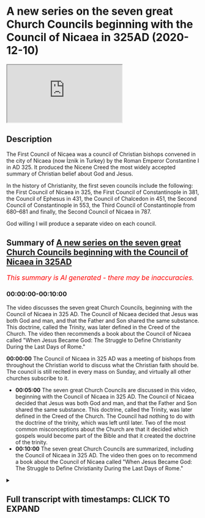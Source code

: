 # A new series on the seven great Church Councils beginning with the Council of Nicaea in 325AD (2020-12-10)

<iframe loading='lazy' allow='autoplay' src='https://www.youtube.com/embed/xDMqo1jMVH4'></iframe>

## Description

The First Council of Nicaea was a council of Christian bishops convened in the city of Nicaea (now İznik in Turkey) by the Roman Emperor Constantine I in AD 325. It produced the Nicene Creed the most widely accepted summary of Christian belief about God and Jesus.

In the history of Christianity, the first seven councils include the following: the First Council of Nicaea in 325, the First Council of Constantinople in 381, the Council of Ephesus in 431, the Council of Chalcedon in 451, the Second Council of Constantinople in 553, the Third Council of Constantinople from 680–681 and finally, the Second Council of Nicaea in 787.

God willing I will produce a separate video on each council.

## Summary of [A new series on the seven great Church Councils beginning with the Council of Nicaea in 325AD](https://www.youtube.com/watch?v=xDMqo1jMVH4)


*<span style="color:red; font-size:125%">This summary is AI generated - there may be inaccuracies</span>. [](/)*

### <a onclick="modifyYTiframeseektime('0')">00:00:00-00:10:00</a>

The video discusses the seven great Church Councils, beginning with the Council of Nicaea in 325 AD. The Council of Nicaea decided that Jesus was both God and man, and that the Father and Son shared the same substance. This doctrine, called the Trinity, was later defined in the Creed of the Church. The video then recommends a book about the Council of Nicaea called "When Jesus Became God: The Struggle to Define Christianity During the Last Days of Rome."

**<a onclick="modifyYTiframeseektime('0')">00:00:00</a>** The Council of Nicaea in 325 AD was a meeting of bishops from throughout the Christian world to discuss what the Christian faith should be. The council is still recited in every mass on Sunday, and virtually all other churches subscribe to it.
* **<a onclick="modifyYTiframeseektime('300')">00:05:00</a>** The seven great Church Councils are discussed in this video, beginning with the Council of Nicaea in 325 AD. The Council of Nicaea decided that Jesus was both God and man, and that the Father and Son shared the same substance. This doctrine, called the Trinity, was later defined in the Creed of the Church. The Council had nothing to do with the doctrine of the trinity, which was left until later. Two of the most common misconceptions about the Church are that it decided which gospels would become part of the Bible and that it created the doctrine of the trinity.
* **<a onclick="modifyYTiframeseektime('600')">00:10:00</a>** The seven great Church Councils are summarized, including the Council of Nicaea in 325 AD. The video then goes on to recommend a book about the Council of Nicaea called "When Jesus Became God: The Struggle to Define Christianity During the Last Days of Rome."

<details><summary><h2>Full transcript with timestamps: CLICK TO EXPAND</h2></summary>

<a onclick="modifyYTiframeseektime('1')">0:00:01</a> hello and um i'd like to begin  
<a onclick="modifyYTiframeseektime('3')">0:00:03</a> a series of seven videos looking at the  
<a onclick="modifyYTiframeseektime('7')">0:00:07</a> seven  
<a onclick="modifyYTiframeseektime('8')">0:00:08</a> councils of the church these are the  
<a onclick="modifyYTiframeseektime('10')">0:00:10</a> great  
<a onclick="modifyYTiframeseektime('11')">0:00:11</a> gatherings of all the bishops in  
<a onclick="modifyYTiframeseektime('13')">0:00:13</a> christendom of the church  
<a onclick="modifyYTiframeseektime('14')">0:00:14</a> who met on seven occasions over many  
<a onclick="modifyYTiframeseektime('16')">0:00:16</a> centuries  
<a onclick="modifyYTiframeseektime('18')">0:00:18</a> to thrash out or agree to reach a  
<a onclick="modifyYTiframeseektime('20')">0:00:20</a> consensus  
<a onclick="modifyYTiframeseektime('22')">0:00:22</a> on what christians should believe on  
<a onclick="modifyYTiframeseektime('24')">0:00:24</a> christian doctrine on the christian  
<a onclick="modifyYTiframeseektime('26')">0:00:26</a> creed  
<a onclick="modifyYTiframeseektime('27')">0:00:27</a> and i think it's useful to look at this  
<a onclick="modifyYTiframeseektime('29')">0:00:29</a> and also perhaps to offer some comments  
<a onclick="modifyYTiframeseektime('31')">0:00:31</a> on it as well in the light  
<a onclick="modifyYTiframeseektime('32')">0:00:32</a> of the christian's own scriptures and  
<a onclick="modifyYTiframeseektime('35')">0:00:35</a> what we now know of the historical jesus  
<a onclick="modifyYTiframeseektime('37')">0:00:37</a> and the way  
<a onclick="modifyYTiframeseektime('38')">0:00:38</a> theology doctrine has evolved and  
<a onclick="modifyYTiframeseektime('40')">0:00:40</a> developed over the centuries  
<a onclick="modifyYTiframeseektime('43')">0:00:43</a> so um i think there's an opportunity to  
<a onclick="modifyYTiframeseektime('45')">0:00:45</a> look at seven different videos at the  
<a onclick="modifyYTiframeseektime('47')">0:00:47</a> seven councils  
<a onclick="modifyYTiframeseektime('49')">0:00:49</a> starting with the the most famous  
<a onclick="modifyYTiframeseektime('51')">0:00:51</a> council of them all the council of  
<a onclick="modifyYTiframeseektime('53')">0:00:53</a> nicaea  
<a onclick="modifyYTiframeseektime('54')">0:00:54</a> in the fourth century um so why is this  
<a onclick="modifyYTiframeseektime('58')">0:00:58</a> important  
<a onclick="modifyYTiframeseektime('58')">0:00:58</a> why is this not just a bit of ancient  
<a onclick="modifyYTiframeseektime('60')">0:01:00</a> history well the council of nicaea  
<a onclick="modifyYTiframeseektime('63')">0:01:03</a> for example is still recited in every  
<a onclick="modifyYTiframeseektime('66')">0:01:06</a> mass on sunday  
<a onclick="modifyYTiframeseektime('68')">0:01:08</a> so christians throughout the world who  
<a onclick="modifyYTiframeseektime('70')">0:01:10</a> are roman catholic  
<a onclick="modifyYTiframeseektime('71')">0:01:11</a> uh recite read out uh the council of  
<a onclick="modifyYTiframeseektime('75')">0:01:15</a> nicaea so it re and that's the biggest  
<a onclick="modifyYTiframeseektime('78')">0:01:18</a> church in the world  
<a onclick="modifyYTiframeseektime('80')">0:01:20</a> and virtually all other churches main  
<a onclick="modifyYTiframeseektime('83')">0:01:23</a> churches  
<a onclick="modifyYTiframeseektime('84')">0:01:24</a> agree that this council is true and they  
<a onclick="modifyYTiframeseektime('86')">0:01:26</a> subscribe to it it's their doctrine it's  
<a onclick="modifyYTiframeseektime('88')">0:01:28</a> it expresses their faith uh in the most  
<a onclick="modifyYTiframeseektime('91')">0:01:31</a> succinct way  
<a onclick="modifyYTiframeseektime('92')">0:01:32</a> uh whether it be the church of england  
<a onclick="modifyYTiframeseektime('94')">0:01:34</a> or the methodist church or or whoever  
<a onclick="modifyYTiframeseektime('96')">0:01:36</a> but that with the exception of um say  
<a onclick="modifyYTiframeseektime('99')">0:01:39</a> that you have his witnesses  
<a onclick="modifyYTiframeseektime('101')">0:01:41</a> most other churches accepted  
<a onclick="modifyYTiframeseektime('104')">0:01:44</a> so um i want to talk about these creeds  
<a onclick="modifyYTiframeseektime('107')">0:01:47</a> what they mean  
<a onclick="modifyYTiframeseektime('108')">0:01:48</a> why they were formulated why they're  
<a onclick="modifyYTiframeseektime('110')">0:01:50</a> important and also offer a few points  
<a onclick="modifyYTiframeseektime('112')">0:01:52</a> of comment by way as i say of um  
<a onclick="modifyYTiframeseektime('116')">0:01:56</a> what the historical jesus uh apparently  
<a onclick="modifyYTiframeseektime('119')">0:01:59</a> said and what even the christian's own  
<a onclick="modifyYTiframeseektime('120')">0:02:00</a> bible  
<a onclick="modifyYTiframeseektime('122')">0:02:02</a> says by way of contrast  
<a onclick="modifyYTiframeseektime('125')">0:02:05</a> so what was the counts of nicaea why is  
<a onclick="modifyYTiframeseektime('127')">0:02:07</a> it called the council of nicaea well  
<a onclick="modifyYTiframeseektime('129')">0:02:09</a> the nicaea was a town in what is today  
<a onclick="modifyYTiframeseektime('134')">0:02:14</a> called turkey  
<a onclick="modifyYTiframeseektime('135')">0:02:15</a> and it was chosen by the then emperor  
<a onclick="modifyYTiframeseektime('138')">0:02:18</a> constantine  
<a onclick="modifyYTiframeseektime('139')">0:02:19</a> as a convenient place in the center of  
<a onclick="modifyYTiframeseektime('141')">0:02:21</a> the roman empire  
<a onclick="modifyYTiframeseektime('143')">0:02:23</a> in 325 a.d where all the bishops who  
<a onclick="modifyYTiframeseektime('146')">0:02:26</a> were called were invited from other  
<a onclick="modifyYTiframeseektime('148')">0:02:28</a> world from britain  
<a onclick="modifyYTiframeseektime('149')">0:02:29</a> from greece from italy  
<a onclick="modifyYTiframeseektime('152')">0:02:32</a> from uh from the east  
<a onclick="modifyYTiframeseektime('156')">0:02:36</a> wherever they may be were called over a  
<a onclick="modifyYTiframeseektime('157')">0:02:37</a> thousand bishops were invited  
<a onclick="modifyYTiframeseektime('159')">0:02:39</a> uh in the end only about three 318  
<a onclick="modifyYTiframeseektime('162')">0:02:42</a> the number varies and the sources  
<a onclick="modifyYTiframeseektime('164')">0:02:44</a> actually were able to attend along with  
<a onclick="modifyYTiframeseektime('166')">0:02:46</a> all their assistants and fellow priests  
<a onclick="modifyYTiframeseektime('168')">0:02:48</a> and presbyters and deacons so  
<a onclick="modifyYTiframeseektime('170')">0:02:50</a> it's actually quite a large number of  
<a onclick="modifyYTiframeseektime('171')">0:02:51</a> people who attended we have  
<a onclick="modifyYTiframeseektime('174')">0:02:54</a> some records uh from that time a chap  
<a onclick="modifyYTiframeseektime('177')">0:02:57</a> called eusebius kept a record  
<a onclick="modifyYTiframeseektime('179')">0:02:59</a> um so we have some idea what actually  
<a onclick="modifyYTiframeseektime('181')">0:03:01</a> happened  
<a onclick="modifyYTiframeseektime('183')">0:03:03</a> but uh constantine the the emperor was  
<a onclick="modifyYTiframeseektime('186')">0:03:06</a> um  
<a onclick="modifyYTiframeseektime('186')">0:03:06</a> the guy who was uh in charge and he  
<a onclick="modifyYTiframeseektime('189')">0:03:09</a> wanted  
<a onclick="modifyYTiframeseektime('190')">0:03:10</a> a creed uh to express the common faith  
<a onclick="modifyYTiframeseektime('193')">0:03:13</a> of the church  
<a onclick="modifyYTiframeseektime('194')">0:03:14</a> because at that time be both before and  
<a onclick="modifyYTiframeseektime('197')">0:03:17</a> after actually the church was in  
<a onclick="modifyYTiframeseektime('198')">0:03:18</a> conflict was riven apart by  
<a onclick="modifyYTiframeseektime('200')">0:03:20</a> disagreements over who jesus  
<a onclick="modifyYTiframeseektime('204')">0:03:24</a> was and there were other issues as well  
<a onclick="modifyYTiframeseektime('205')">0:03:25</a> but this was the biggest  
<a onclick="modifyYTiframeseektime('207')">0:03:27</a> theological issue of all the churchmen  
<a onclick="modifyYTiframeseektime('210')">0:03:30</a> lead church leaders like say athanasius  
<a onclick="modifyYTiframeseektime('212')">0:03:32</a> who is a  
<a onclick="modifyYTiframeseektime('214')">0:03:34</a> a pretty famous high-profile bishop in  
<a onclick="modifyYTiframeseektime('216')">0:03:36</a> alexandria in uh  
<a onclick="modifyYTiframeseektime('218')">0:03:38</a> today's egypt he defended the idea  
<a onclick="modifyYTiframeseektime('222')">0:03:42</a> that jesus was god just like the father  
<a onclick="modifyYTiframeseektime('224')">0:03:44</a> was god father was god  
<a onclick="modifyYTiframeseektime('226')">0:03:46</a> jesus was god there were other people  
<a onclick="modifyYTiframeseektime('228')">0:03:48</a> some of who were bishops but perhaps the  
<a onclick="modifyYTiframeseektime('230')">0:03:50</a> most famous one was called  
<a onclick="modifyYTiframeseektime('231')">0:03:51</a> arius and arius um  
<a onclick="modifyYTiframeseektime('234')">0:03:54</a> was what's called a presbyter kind of  
<a onclick="modifyYTiframeseektime('236')">0:03:56</a> like a priest  
<a onclick="modifyYTiframeseektime('238')">0:03:58</a> also from the same part of the world who  
<a onclick="modifyYTiframeseektime('241')">0:04:01</a> although  
<a onclick="modifyYTiframeseektime('242')">0:04:02</a> he agreed that jesus was divine  
<a onclick="modifyYTiframeseektime('245')">0:04:05</a> believed actually that there was a time  
<a onclick="modifyYTiframeseektime('247')">0:04:07</a> when he did not exist  
<a onclick="modifyYTiframeseektime('248')">0:04:08</a> and that was almost his catchphrase that  
<a onclick="modifyYTiframeseektime('250')">0:04:10</a> the son uh was god but there was a time  
<a onclick="modifyYTiframeseektime('253')">0:04:13</a> when he was not  
<a onclick="modifyYTiframeseektime('254')">0:04:14</a> he didn't exist only the father existed  
<a onclick="modifyYTiframeseektime('256')">0:04:16</a> from all eternity  
<a onclick="modifyYTiframeseektime('257')">0:04:17</a> the son ultimately although he was the  
<a onclick="modifyYTiframeseektime('260')">0:04:20</a> greatest  
<a onclick="modifyYTiframeseektime('261')">0:04:21</a> and existed before anything else was  
<a onclick="modifyYTiframeseektime('263')">0:04:23</a> created was ultimately  
<a onclick="modifyYTiframeseektime('265')">0:04:25</a> created by god so the sun was in a sense  
<a onclick="modifyYTiframeseektime('268')">0:04:28</a> a created god  
<a onclick="modifyYTiframeseektime('269')">0:04:29</a> if you like and many people in the  
<a onclick="modifyYTiframeseektime('273')">0:04:33</a> church  
<a onclick="modifyYTiframeseektime('273')">0:04:33</a> at that time agreed but many people also  
<a onclick="modifyYTiframeseektime('277')">0:04:37</a> agreed with athanasius  
<a onclick="modifyYTiframeseektime('279')">0:04:39</a> and uh in those days when christians  
<a onclick="modifyYTiframeseektime('281')">0:04:41</a> disagreed they got violent and  
<a onclick="modifyYTiframeseektime('283')">0:04:43</a> particularly athanasius had a reputation  
<a onclick="modifyYTiframeseektime('285')">0:04:45</a> for being a bit of a thug  
<a onclick="modifyYTiframeseektime('286')">0:04:46</a> and um it was alleged that he uh  
<a onclick="modifyYTiframeseektime('289')">0:04:49</a> through various mercenaries he got  
<a onclick="modifyYTiframeseektime('291')">0:04:51</a> people beaten up for their theological  
<a onclick="modifyYTiframeseektime('293')">0:04:53</a> views  
<a onclick="modifyYTiframeseektime('294')">0:04:54</a> and even people famously in the  
<a onclick="modifyYTiframeseektime('295')">0:04:55</a> marketplace used to argue and get a bit  
<a onclick="modifyYTiframeseektime('298')">0:04:58</a> violent  
<a onclick="modifyYTiframeseektime('298')">0:04:58</a> um about theological disputes about the  
<a onclick="modifyYTiframeseektime('301')">0:05:01</a> trinity  
<a onclick="modifyYTiframeseektime('301')">0:05:01</a> and about jesus and whatever um it  
<a onclick="modifyYTiframeseektime('304')">0:05:04</a> reminds me somewhat of muslims who are  
<a onclick="modifyYTiframeseektime('306')">0:05:06</a> so passionate about their faith some are  
<a onclick="modifyYTiframeseektime('308')">0:05:08</a> that they uh do things they shouldn't  
<a onclick="modifyYTiframeseektime('310')">0:05:10</a> in those days christians fulfill that  
<a onclick="modifyYTiframeseektime('313')">0:05:13</a> role today's christians  
<a onclick="modifyYTiframeseektime('315')">0:05:15</a> are pretty lukewarm and securized don't  
<a onclick="modifyYTiframeseektime('317')">0:05:17</a> really mind if they get walked all over  
<a onclick="modifyYTiframeseektime('318')">0:05:18</a> by  
<a onclick="modifyYTiframeseektime('319')">0:05:19</a> by other people and their faith is  
<a onclick="modifyYTiframeseektime('321')">0:05:21</a> insulted and they say oh well  
<a onclick="modifyYTiframeseektime('322')">0:05:22</a> we should make fun of our religion we're  
<a onclick="modifyYTiframeseektime('324')">0:05:24</a> happy with that but  
<a onclick="modifyYTiframeseektime('326')">0:05:26</a> um but in the fourth century christians  
<a onclick="modifyYTiframeseektime('328')">0:05:28</a> took their faith very seriously and  
<a onclick="modifyYTiframeseektime('329')">0:05:29</a> wouldn't have put up with any nonsense  
<a onclick="modifyYTiframeseektime('331')">0:05:31</a> um anyway so this council meets um  
<a onclick="modifyYTiframeseektime('335')">0:05:35</a> and um the arguments take place between  
<a onclick="modifyYTiframeseektime('338')">0:05:38</a> uh those representing athanasius the  
<a onclick="modifyYTiframeseektime('341')">0:05:41</a> bishop  
<a onclick="modifyYTiframeseektime('341')">0:05:41</a> who defended the idea that jesus was god  
<a onclick="modifyYTiframeseektime('344')">0:05:44</a> um  
<a onclick="modifyYTiframeseektime('345')">0:05:45</a> and the idea that the father and the son  
<a onclick="modifyYTiframeseektime('348')">0:05:48</a> shared the same being the same substance  
<a onclick="modifyYTiframeseektime('352')">0:05:52</a> the word in greek and this is a bit of  
<a onclick="modifyYTiframeseektime('353')">0:05:53</a> jargon but it's gone down in history  
<a onclick="modifyYTiframeseektime('356')">0:05:56</a> is homousion homo meaning the same  
<a onclick="modifyYTiframeseektime('359')">0:05:59</a> and usion coming from the greek word  
<a onclick="modifyYTiframeseektime('361')">0:06:01</a> uzia meaning  
<a onclick="modifyYTiframeseektime('362')">0:06:02</a> being excuse me or substance same beings  
<a onclick="modifyYTiframeseektime('366')">0:06:06</a> in this word  
<a onclick="modifyYTiframeseektime('367')">0:06:07</a> homo usion entered into the vocabulary  
<a onclick="modifyYTiframeseektime('369')">0:06:09</a> of the church  
<a onclick="modifyYTiframeseektime('370')">0:06:10</a> and it's still part of the vocabulary of  
<a onclick="modifyYTiframeseektime('371')">0:06:11</a> the church in its understanding of the  
<a onclick="modifyYTiframeseektime('373')">0:06:13</a> relationship between the father and the  
<a onclick="modifyYTiframeseektime('375')">0:06:15</a> son  
<a onclick="modifyYTiframeseektime('376')">0:06:16</a> between the father who's god and jesus  
<a onclick="modifyYTiframeseektime('378')">0:06:18</a> is god they share the same sub they're  
<a onclick="modifyYTiframeseektime('380')">0:06:20</a> both  
<a onclick="modifyYTiframeseektime('380')">0:06:20</a> divine they're both god in the absolute  
<a onclick="modifyYTiframeseektime('383')">0:06:23</a> sense  
<a onclick="modifyYTiframeseektime('384')">0:06:24</a> whereas those who are opposed to the  
<a onclick="modifyYTiframeseektime('387')">0:06:27</a> idea of  
<a onclick="modifyYTiframeseektime('388')">0:06:28</a> jesus being the uncreated god people  
<a onclick="modifyYTiframeseektime('390')">0:06:30</a> like arius  
<a onclick="modifyYTiframeseektime('392')">0:06:32</a> rejected that term and they rejected it  
<a onclick="modifyYTiframeseektime('394')">0:06:34</a> on the good sound principle that  
<a onclick="modifyYTiframeseektime('396')">0:06:36</a> actually  
<a onclick="modifyYTiframeseektime('396')">0:06:36</a> it's not in the bible it's simply not  
<a onclick="modifyYTiframeseektime('398')">0:06:38</a> there in the jewish bible it's not  
<a onclick="modifyYTiframeseektime('400')">0:06:40</a> they're the new testament jesus never  
<a onclick="modifyYTiframeseektime('401')">0:06:41</a> preached homoresion neither did the  
<a onclick="modifyYTiframeseektime('403')">0:06:43</a> apostles needed the  
<a onclick="modifyYTiframeseektime('404')">0:06:44</a> paul or anyone so why are we using this  
<a onclick="modifyYTiframeseektime('408')">0:06:48</a> bidder this innovative term to describe  
<a onclick="modifyYTiframeseektime('411')">0:06:51</a> the god head the term comes from pagan  
<a onclick="modifyYTiframeseektime('414')">0:06:54</a> philosophy from greek philosophy  
<a onclick="modifyYTiframeseektime('415')">0:06:55</a> anyway so at the end of the day  
<a onclick="modifyYTiframeseektime('419')">0:06:59</a> a vote was taken and this is how  
<a onclick="modifyYTiframeseektime('422')">0:07:02</a> doctrine was created  
<a onclick="modifyYTiframeseektime('425')">0:07:05</a> at some crucial points in the church  
<a onclick="modifyYTiframeseektime('427')">0:07:07</a> through majority  
<a onclick="modifyYTiframeseektime('428')">0:07:08</a> votes and the majority vote was that  
<a onclick="modifyYTiframeseektime('432')">0:07:12</a> athanasius was right and god  
<a onclick="modifyYTiframeseektime('435')">0:07:15</a> was declared to be the father and the  
<a onclick="modifyYTiframeseektime('439')">0:07:19</a> son  
<a onclick="modifyYTiframeseektime('440')">0:07:20</a> so uh those who were disagreed  
<a onclick="modifyYTiframeseektime('443')">0:07:23</a> were banished so there's a great  
<a onclick="modifyYTiframeseektime('444')">0:07:24</a> incentive to vote the way the  
<a onclick="modifyYTiframeseektime('447')">0:07:27</a> emperor wanted you to vote and he  
<a onclick="modifyYTiframeseektime('449')">0:07:29</a> supported the ideas of athanasius  
<a onclick="modifyYTiframeseektime('451')">0:07:31</a> and if you didn't support the uh the  
<a onclick="modifyYTiframeseektime('453')">0:07:33</a> views of the roman empire  
<a onclick="modifyYTiframeseektime('455')">0:07:35</a> and the emperor uh then you were  
<a onclick="modifyYTiframeseektime('457')">0:07:37</a> banished  
<a onclick="modifyYTiframeseektime('458')">0:07:38</a> which was not a punishment that you'd  
<a onclick="modifyYTiframeseektime('460')">0:07:40</a> want so  
<a onclick="modifyYTiframeseektime('461')">0:07:41</a> um the the council uh agreed  
<a onclick="modifyYTiframeseektime('464')">0:07:44</a> uh with athanasius as i was saying  
<a onclick="modifyYTiframeseektime('467')">0:07:47</a> and the creed that came out of creed is  
<a onclick="modifyYTiframeseektime('470')">0:07:50</a> a statement of belief like  
<a onclick="modifyYTiframeseektime('471')">0:07:51</a> akida basically uh which is the arabic  
<a onclick="modifyYTiframeseektime('474')">0:07:54</a> term  
<a onclick="modifyYTiframeseektime('475')">0:07:55</a> um the arab the nicene creed was created  
<a onclick="modifyYTiframeseektime('478')">0:07:58</a> and it had  
<a onclick="modifyYTiframeseektime('478')">0:07:58</a> phrases like jesus been described as  
<a onclick="modifyYTiframeseektime('481')">0:08:01</a> light from light  
<a onclick="modifyYTiframeseektime('482')">0:08:02</a> true god from true god that was one  
<a onclick="modifyYTiframeseektime('484')">0:08:04</a> expression from the  
<a onclick="modifyYTiframeseektime('486')">0:08:06</a> nicen creed that proclaims his divinity  
<a onclick="modifyYTiframeseektime('488')">0:08:08</a> jesus christ is said to be begotten  
<a onclick="modifyYTiframeseektime('491')">0:08:11</a> not made i'm not quite sure what  
<a onclick="modifyYTiframeseektime('493')">0:08:13</a> begotten means because if you beget  
<a onclick="modifyYTiframeseektime('494')">0:08:14</a> something that implies  
<a onclick="modifyYTiframeseektime('495')">0:08:15</a> priority ontological priority of the one  
<a onclick="modifyYTiframeseektime('498')">0:08:18</a> who is begetting but hey  
<a onclick="modifyYTiframeseektime('500')">0:08:20</a> uh begotten not made uh asserting  
<a onclick="modifyYTiframeseektime('503')">0:08:23</a> therefore that he was not a mere  
<a onclick="modifyYTiframeseektime('504')">0:08:24</a> creature brought out of brought into  
<a onclick="modifyYTiframeseektime('507')">0:08:27</a> being out of nothing like  
<a onclick="modifyYTiframeseektime('508')">0:08:28</a> aries believed but uh of the same  
<a onclick="modifyYTiframeseektime('511')">0:08:31</a> substance  
<a onclick="modifyYTiframeseektime('512')">0:08:32</a> as the father um so  
<a onclick="modifyYTiframeseektime('516')">0:08:36</a> at homorescius as i say or  
<a onclick="modifyYTiframeseektime('517')">0:08:37</a> consubstantial that's  
<a onclick="modifyYTiframeseektime('519')">0:08:39</a> another term from latin  
<a onclick="modifyYTiframeseektime('522')">0:08:42</a> meaning of the same substance um so this  
<a onclick="modifyYTiframeseektime('526')">0:08:46</a> creed was  
<a onclick="modifyYTiframeseektime('527')">0:08:47</a> uh declared to be binding on all  
<a onclick="modifyYTiframeseektime('529')">0:08:49</a> christians  
<a onclick="modifyYTiframeseektime('531')">0:08:51</a> and we still have it recited today as i  
<a onclick="modifyYTiframeseektime('533')">0:08:53</a> say now there are a couple of  
<a onclick="modifyYTiframeseektime('535')">0:08:55</a> misconceptions  
<a onclick="modifyYTiframeseektime('536')">0:08:56</a> um which have become quite popular in  
<a onclick="modifyYTiframeseektime('539')">0:08:59</a> recent years one is that  
<a onclick="modifyYTiframeseektime('541')">0:09:01</a> somehow the idea that the bible the  
<a onclick="modifyYTiframeseektime('543')">0:09:03</a> biblical canon the gospels  
<a onclick="modifyYTiframeseektime('545')">0:09:05</a> were somehow decided which gospels would  
<a onclick="modifyYTiframeseektime('548')">0:09:08</a> become part of the new testament of that  
<a onclick="modifyYTiframeseektime('550')">0:09:10</a> time and which were  
<a onclick="modifyYTiframeseektime('551')">0:09:11</a> rejected this is complete border dash  
<a onclick="modifyYTiframeseektime('554')">0:09:14</a> there's no evidence in history  
<a onclick="modifyYTiframeseektime('555')">0:09:15</a> for that um the main source of the idea  
<a onclick="modifyYTiframeseektime('559')">0:09:19</a> that the canon i the list of books to go  
<a onclick="modifyYTiframeseektime('562')">0:09:22</a> into the bible was created at the  
<a onclick="modifyYTiframeseektime('564')">0:09:24</a> council and i say it seems to be  
<a onclick="modifyYTiframeseektime('565')">0:09:25</a> voltaire who's a  
<a onclick="modifyYTiframeseektime('566')">0:09:26</a> 18th century french guy he popularized  
<a onclick="modifyYTiframeseektime('568')">0:09:28</a> the story  
<a onclick="modifyYTiframeseektime('570')">0:09:30</a> um so that that is um a falsehood  
<a onclick="modifyYTiframeseektime('573')">0:09:33</a> that's a an urban myth call it that the  
<a onclick="modifyYTiframeseektime('576')">0:09:36</a> other  
<a onclick="modifyYTiframeseektime('576')">0:09:36</a> uh misconception um perhaps more serious  
<a onclick="modifyYTiframeseektime('579')">0:09:39</a> is the idea that the council  
<a onclick="modifyYTiframeseektime('582')">0:09:42</a> created the doctrine of the trinity or  
<a onclick="modifyYTiframeseektime('584')">0:09:44</a> discussed the trinity  
<a onclick="modifyYTiframeseektime('586')">0:09:46</a> um the council had nothing to do with  
<a onclick="modifyYTiframeseektime('588')">0:09:48</a> the trinity as i say it was to deal with  
<a onclick="modifyYTiframeseektime('589')">0:09:49</a> the issue of the deity of christ  
<a onclick="modifyYTiframeseektime('593')">0:09:53</a> questions of the holy spirit um  
<a onclick="modifyYTiframeseektime('596')">0:09:56</a> this is the third so-called third person  
<a onclick="modifyYTiframeseektime('598')">0:09:58</a> of trinity that was not  
<a onclick="modifyYTiframeseektime('599')">0:09:59</a> that was left until another year  
<a onclick="modifyYTiframeseektime('603')">0:10:03</a> in fact um that was discussed really in  
<a onclick="modifyYTiframeseektime('605')">0:10:05</a> the fourth century  
<a onclick="modifyYTiframeseektime('607')">0:10:07</a> at the council of constantinople one of  
<a onclick="modifyYTiframeseektime('609')">0:10:09</a> the other councils  
<a onclick="modifyYTiframeseektime('610')">0:10:10</a> that i hopefully god willing will be  
<a onclick="modifyYTiframeseektime('613')">0:10:13</a> addressing  
<a onclick="modifyYTiframeseektime('614')">0:10:14</a> in another video so um  
<a onclick="modifyYTiframeseektime('617')">0:10:17</a> that in summary is a very brief uh  
<a onclick="modifyYTiframeseektime('620')">0:10:20</a> synopsis of  
<a onclick="modifyYTiframeseektime('621')">0:10:21</a> what happened at the council it's the  
<a onclick="modifyYTiframeseektime('623')">0:10:23</a> most important christian council in  
<a onclick="modifyYTiframeseektime('625')">0:10:25</a> history uh still uh influencing  
<a onclick="modifyYTiframeseektime('628')">0:10:28</a> christians today what might one say  
<a onclick="modifyYTiframeseektime('631')">0:10:31</a> about it in view of the bible  
<a onclick="modifyYTiframeseektime('633')">0:10:33</a> and the historical jesus well that's  
<a onclick="modifyYTiframeseektime('636')">0:10:36</a> where it gets a bit  
<a onclick="modifyYTiframeseektime('637')">0:10:37</a> awkward because just to give you just  
<a onclick="modifyYTiframeseektime('640')">0:10:40</a> a couple of examples in the earliest  
<a onclick="modifyYTiframeseektime('642')">0:10:42</a> gospel gospel of mark  
<a onclick="modifyYTiframeseektime('644')">0:10:44</a> in the new testament um there's a story  
<a onclick="modifyYTiframeseektime('647')">0:10:47</a> in chapter 10  
<a onclick="modifyYTiframeseektime('648')">0:10:48</a> uh verse 17 onwards where uh i don't  
<a onclick="modifyYTiframeseektime('651')">0:10:51</a> know this is a true story but this is  
<a onclick="modifyYTiframeseektime('652')">0:10:52</a> what the gospel says  
<a onclick="modifyYTiframeseektime('654')">0:10:54</a> he says a man a rich man young man came  
<a onclick="modifyYTiframeseektime('656')">0:10:56</a> to jesus and said good teacher  
<a onclick="modifyYTiframeseektime('658')">0:10:58</a> what must i do to inherit eternal life  
<a onclick="modifyYTiframeseektime('661')">0:11:01</a> jesus said why do you call me good  
<a onclick="modifyYTiframeseektime('665')">0:11:05</a> there is no one good but god alone  
<a onclick="modifyYTiframeseektime('669')">0:11:09</a> now this verse is usually understood to  
<a onclick="modifyYTiframeseektime('671')">0:11:11</a> mean that jesus was denying that he was  
<a onclick="modifyYTiframeseektime('672')">0:11:12</a> god  
<a onclick="modifyYTiframeseektime('674')">0:11:14</a> there's another verse in the bible um  
<a onclick="modifyYTiframeseektime('676')">0:11:16</a> where jesus  
<a onclick="modifyYTiframeseektime('677')">0:11:17</a> says um again historicity is debated but  
<a onclick="modifyYTiframeseektime('680')">0:11:20</a> anyway it's there in the bible  
<a onclick="modifyYTiframeseektime('682')">0:11:22</a> the father is greater than i the father  
<a onclick="modifyYTiframeseektime('685')">0:11:25</a> is greater than i  
<a onclick="modifyYTiframeseektime('686')">0:11:26</a> so obviously he both can't be god if one  
<a onclick="modifyYTiframeseektime('689')">0:11:29</a> of the  
<a onclick="modifyYTiframeseektime('689')">0:11:29</a> persons of the godhead is greater than  
<a onclick="modifyYTiframeseektime('691')">0:11:31</a> the other god is god after all  
<a onclick="modifyYTiframeseektime('693')">0:11:33</a> so that's a bit of an odd thing to have  
<a onclick="modifyYTiframeseektime('696')">0:11:36</a> in your bible if you believe in what  
<a onclick="modifyYTiframeseektime('698')">0:11:38</a> nicaea  
<a onclick="modifyYTiframeseektime('699')">0:11:39</a> determined and another verse in john's  
<a onclick="modifyYTiframeseektime('702')">0:11:42</a> gospel  
<a onclick="modifyYTiframeseektime('702')">0:11:42</a> um in chapter 17 verse 3 and i'll just  
<a onclick="modifyYTiframeseektime('704')">0:11:44</a> read it to you this is  
<a onclick="modifyYTiframeseektime('706')">0:11:46</a> where jesus prays for his disciples and  
<a onclick="modifyYTiframeseektime('708')">0:11:48</a> he is said  
<a onclick="modifyYTiframeseektime('709')">0:11:49</a> and this is eternal life so this really  
<a onclick="modifyYTiframeseektime('712')">0:11:52</a> matters  
<a onclick="modifyYTiframeseektime('713')">0:11:53</a> that they may know you the only true god  
<a onclick="modifyYTiframeseektime('716')">0:11:56</a> and jesus christ whom you have sent so  
<a onclick="modifyYTiframeseektime('719')">0:11:59</a> this is jesus praying  
<a onclick="modifyYTiframeseektime('721')">0:12:01</a> this is eternal life that they may know  
<a onclick="modifyYTiframeseektime('723')">0:12:03</a> you  
<a onclick="modifyYTiframeseektime('724')">0:12:04</a> god the only true god and  
<a onclick="modifyYTiframeseektime('727')">0:12:07</a> jesus christ whom you have sent so  
<a onclick="modifyYTiframeseektime('730')">0:12:10</a> clearly  
<a onclick="modifyYTiframeseektime('731')">0:12:11</a> god and jesus are two separate beings  
<a onclick="modifyYTiframeseektime('734')">0:12:14</a> jesus is not god he's praying to god  
<a onclick="modifyYTiframeseektime('736')">0:12:16</a> and he refers to the father only as  
<a onclick="modifyYTiframeseektime('739')">0:12:19</a> the true god so that verse sits very  
<a onclick="modifyYTiframeseektime('743')">0:12:23</a> uncomfortably  
<a onclick="modifyYTiframeseektime('744')">0:12:24</a> to put it mildly with the counts of  
<a onclick="modifyYTiframeseektime('746')">0:12:26</a> nicer's insistence that  
<a onclick="modifyYTiframeseektime('748')">0:12:28</a> jesus as well is god and indeed there  
<a onclick="modifyYTiframeseektime('751')">0:12:31</a> are countless verses  
<a onclick="modifyYTiframeseektime('753')">0:12:33</a> in the new testament even in the  
<a onclick="modifyYTiframeseektime('755')">0:12:35</a> christian new testament  
<a onclick="modifyYTiframeseektime('756')">0:12:36</a> which suggests that jesus is not god  
<a onclick="modifyYTiframeseektime('758')">0:12:38</a> jesus doesn't know the day to the end he  
<a onclick="modifyYTiframeseektime('760')">0:12:40</a> gets tired  
<a onclick="modifyYTiframeseektime('761')">0:12:41</a> he is not omniscient he dies on a cross  
<a onclick="modifyYTiframeseektime('764')">0:12:44</a> god doesn't die according to the bible  
<a onclick="modifyYTiframeseektime('766')">0:12:46</a> according to the crown god is eternal  
<a onclick="modifyYTiframeseektime('767')">0:12:47</a> he's immortal  
<a onclick="modifyYTiframeseektime('768')">0:12:48</a> how can an immortal eternal god  
<a onclick="modifyYTiframeseektime('772')">0:12:52</a> die and so on and so on and so on so  
<a onclick="modifyYTiframeseektime('775')">0:12:55</a> um this this is a a an issue which will  
<a onclick="modifyYTiframeseektime('779')">0:12:59</a> haunt christians as people look in the  
<a onclick="modifyYTiframeseektime('781')">0:13:01</a> bible and say hey  
<a onclick="modifyYTiframeseektime('782')">0:13:02</a> your bible doesn't quite match up with  
<a onclick="modifyYTiframeseektime('784')">0:13:04</a> the beliefs of nicaea  
<a onclick="modifyYTiframeseektime('786')">0:13:06</a> now in terms of recommended reading  
<a onclick="modifyYTiframeseektime('788')">0:13:08</a> there are several books i would  
<a onclick="modifyYTiframeseektime('789')">0:13:09</a> recommend if you really want to go into  
<a onclick="modifyYTiframeseektime('790')">0:13:10</a> this now  
<a onclick="modifyYTiframeseektime('791')">0:13:11</a> it's a great it's a great story uh this  
<a onclick="modifyYTiframeseektime('793')">0:13:13</a> one i recommend  
<a onclick="modifyYTiframeseektime('794')">0:13:14</a> a lot it's called when jesus became god  
<a onclick="modifyYTiframeseektime('796')">0:13:16</a> the struggle to define  
<a onclick="modifyYTiframeseektime('798')">0:13:18</a> christianity during the last days of  
<a onclick="modifyYTiframeseektime('800')">0:13:20</a> rome by richard  
<a onclick="modifyYTiframeseektime('801')">0:13:21</a> rubinstein he's an american academic and  
<a onclick="modifyYTiframeseektime('803')">0:13:23</a> there's a very  
<a onclick="modifyYTiframeseektime('804')">0:13:24</a> readable story there of the council  
<a onclick="modifyYTiframeseektime('806')">0:13:26</a> itself how it came to be  
<a onclick="modifyYTiframeseektime('809')">0:13:29</a> what happened the debate the arguments  
<a onclick="modifyYTiframeseektime('811')">0:13:31</a> what happened to the people who lost the  
<a onclick="modifyYTiframeseektime('812')">0:13:32</a> vote and were persecuted  
<a onclick="modifyYTiframeseektime('815')">0:13:35</a> this book um early christian doctrines  
<a onclick="modifyYTiframeseektime('818')">0:13:38</a> by jnd kelly  
<a onclick="modifyYTiframeseektime('820')">0:13:40</a> when i was at university studying this  
<a onclick="modifyYTiframeseektime('822')">0:13:42</a> very council which i did  
<a onclick="modifyYTiframeseektime('824')">0:13:44</a> some research on this was one of the  
<a onclick="modifyYTiframeseektime('826')">0:13:46</a> main  
<a onclick="modifyYTiframeseektime('827')">0:13:47</a> books that was on the bibliography and i  
<a onclick="modifyYTiframeseektime('829')">0:13:49</a> i i've always treasured this jd kelly  
<a onclick="modifyYTiframeseektime('832')">0:13:52</a> was a  
<a onclick="modifyYTiframeseektime('832')">0:13:52</a> an anglican historian theologian and  
<a onclick="modifyYTiframeseektime('835')">0:13:55</a> this is the  
<a onclick="modifyYTiframeseektime('835')">0:13:55</a> the go-to reference work if you want to  
<a onclick="modifyYTiframeseektime('838')">0:13:58</a> really get into the history the theology  
<a onclick="modifyYTiframeseektime('840')">0:14:00</a> of this academically  
<a onclick="modifyYTiframeseektime('842')">0:14:02</a> he also wrote this book um which  
<a onclick="modifyYTiframeseektime('845')">0:14:05</a> is called the early christian creeds by  
<a onclick="modifyYTiframeseektime('847')">0:14:07</a> jnd kelly  
<a onclick="modifyYTiframeseektime('849')">0:14:09</a> the one on christian doctrines is i  
<a onclick="modifyYTiframeseektime('850')">0:14:10</a> think the the better one  
<a onclick="modifyYTiframeseektime('853')">0:14:13</a> so that is it for now next time god  
<a onclick="modifyYTiframeseektime('856')">0:14:16</a> willing i will address the next council  
<a onclick="modifyYTiframeseektime('858')">0:14:18</a> why it was convened uh why it's  
<a onclick="modifyYTiframeseektime('861')">0:14:21</a> important and some of the criticisms  
<a onclick="modifyYTiframeseektime('863')">0:14:23</a> one might make of it from a monotheist  
<a onclick="modifyYTiframeseektime('866')">0:14:26</a> unitarian  
<a onclick="modifyYTiframeseektime('867')">0:14:27</a> muslim perspective um in the light of  
<a onclick="modifyYTiframeseektime('870')">0:14:30</a> and also in the light of what we know  
<a onclick="modifyYTiframeseektime('871')">0:14:31</a> from biblical studies as well  
<a onclick="modifyYTiframeseektime('873')">0:14:33</a> so i hope that it is of some interest  
<a onclick="modifyYTiframeseektime('876')">0:14:36</a> see you next time  

</details>
